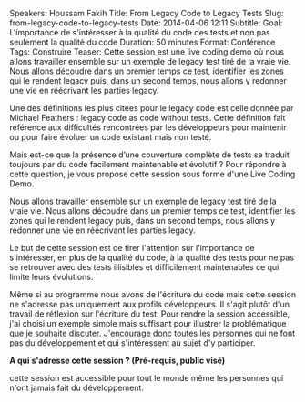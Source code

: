 Speakers: Houssam Fakih
Title: From Legacy Code to Legacy Tests
Slug: from-legacy-code-to-legacy-tests
Date: 2014-04-06 12:11
Subtitle: 
Goal: L'importance de s'intéresser à la qualité du code des tests et non pas seulement la qualité du code
Duration: 50 minutes
Format: Conférence
Tags: Construire
Teaser: Cette session est une live coding demo où nous allons travailler ensemble sur un exemple de legacy test tiré de la vraie vie. Nous allons découdre dans un premier temps ce test, identifier les zones qui le rendent legacy puis, dans un second temps, nous allons y redonner une vie en réécrivant les parties legacy.


Une des définitions les plus citées pour le legacy code est celle donnée par Michael Feathers : legacy code as code without tests. Cette définition fait référence aux difficultés rencontrées par les développeurs pour maintenir ou pour faire évoluer un code existant mais non testé.

Mais est-ce que la présence d’une couverture complète de tests se traduit toujours par du code facilement maintenable et évolutif ? Pour répondre à cette question, je vous propose cette session sous forme d'une Live Coding Demo.

Nous allons travailler ensemble sur un exemple de legacy test tiré de la vraie vie. Nous allons découdre dans un premier temps ce test, identifier les zones qui le rendent legacy puis, dans un second temps, nous allons y redonner une vie en réécrivant les parties legacy.

Le but de cette session est de tirer l'attention sur l'importance de s'intéresser, en plus de la qualité du code, à la qualité des tests pour ne pas se retrouver avec des tests illisibles et difficilement maintenables ce qui limite leurs évolutions.

Même si au programme nous avons de l'écriture du code mais cette session ne s'adresse pas uniquement aux profils développeurs. Il s'agit plutôt d'un travail de réflexion sur l'écriture du test. Pour rendre la session accessible, j'ai choisi un exemple simple mais suffisant pour illustrer la problématique que je souhaite discuter. J'encourage donc toutes les personnes qui ne font pas du développement et qui s'intéressent au sujet d'y participer.

**A qui s'adresse cette session ? (Pré-requis, public visé)**

cette session est accessible pour tout le monde même les personnes qui n'ont jamais fait du développement.


